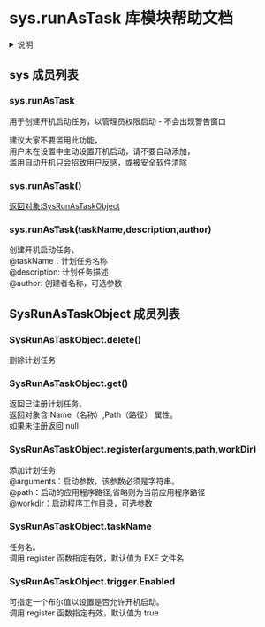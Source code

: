 # sys.runAsTask 库模块帮助文档


<details>  <summary>说明</summary>  <p>
查看计划任务列表： raw.execute("control","schedtasks");
</p></details>


<a id="sys"></a>
## sys 成员列表


<a id="sys.runAsTask"></a>
### sys.runAsTask 
 用于创建开机启动任务，以管理员权限启动 - 不会出现警告窗口  
  
建议大家不要滥用此功能，  
用户未在设置中主动设置开机启动，请不要自动添加，  
滥用自动开机只会招致用户反感，或被安全软件清除

<a id="sys.runAsTask"></a>
### sys.runAsTask() 
 [返回对象:SysRunAsTaskObject](#SysRunAsTaskObject)

<a id="sys.runAsTask"></a>
### sys.runAsTask(taskName,description,author) 
 创建开机启动任务，  
@taskName：计划任务名称  
@description: 计划任务描述  
@author: 创建者名称，可选参数

<a id="SysRunAsTaskObject"></a>
## SysRunAsTaskObject 成员列表


<a id="SysRunAsTaskObject.delete"></a>
### SysRunAsTaskObject.delete() 
 删除计划任务

<a id="SysRunAsTaskObject.get"></a>
### SysRunAsTaskObject.get() 
 返回已注册计划任务。  
返回对象含 Name（名称）,Path（路径） 属性。  
如果未注册返回 null

<a id="SysRunAsTaskObject.register"></a>
### SysRunAsTaskObject.register(arguments,path,workDir) 
 添加计划任务  
@arguments：启动参数，该参数必须是字符串。  
@path：启动的应用程序路径,省略则为当前应用程序路径  
@workdir：启动程序工作目录，可选参数

<a id="SysRunAsTaskObject.taskName"></a>
### SysRunAsTaskObject.taskName 
 任务名。  
调用 register 函数指定有效，默认值为 EXE 文件名

<a id="SysRunAsTaskObject.trigger.Enabled"></a>
### SysRunAsTaskObject.trigger.Enabled 
 可指定一个布尔值以设置是否允许开机启动。  
调用 register 函数指定有效，默认值为 true
